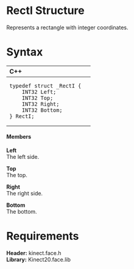 RectI Structure  
===============  

Represents a rectangle with integer coordinates. <span id="syntaxSection"></span>

Syntax  
======  

<table>
<colgroup>
<col width="100%" />
</colgroup>
<thead>
<tr class="header">
<th align="left">C++</th>
</tr>
</thead>
<tbody>
<tr class="odd">
<td align="left"><pre><code>typedef struct _RectI {  
    INT32 Left;  
    INT32 Top;  
    INT32 Right;  
    INT32 Bottom;  
} RectI;</code></pre></td>
</tr>
</tbody>
</table>

<span id="ID4EG"></span>
#### Members  

**Left**    
The left side.  

**Top**    
The top.  

**Right**    
The right side.  

**Bottom**    
The bottom.  

<span id="requirements"></span>

Requirements  
============  

**Header:** kinect.face.h  
**Library:** Kinect20.face.lib  



<!--Please do not edit the data in the comment block below.-->
<!--
TOCTitle : RectI Structure
RLTitle : RectI Structure
KeywordK : RectI structure
KeywordF : RectI
KeywordF : Microsoft.Kinect.face.RectI
KeywordA : T:Microsoft.Kinect.face.RectI
AssetID : T:Microsoft.Kinect.face.RectI
Locale : en-us
CommunityContent : 1
APIType : Managed
APILocation : 
APIName : Microsoft.Kinect.face.RectI
TargetOS : Windows
TopicType : kbSyntax
DevLang : C++
DocSet : K4Wv2
ProjType : K4Wv2Proj
Technology : Kinect for Windows
Product : Kinect for Windows SDK v2
productversion : 20
-->

